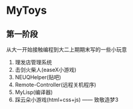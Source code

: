 # MyToys

## 第一阶段

从大一开始接触编程到大二上期期末写的一些小玩意

1. 理发店管理系统
2. 击剑火柴人(easeX小游戏)
3. NEUQHelper(贴吧)
4. Remote-Controller(远程关机程序)
5. MyLisp(编译器)
6. 踩云朵小游戏(html+css+js) —— 致敬造梦3

